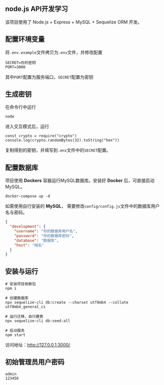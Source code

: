 ## node.js API开发学习

该项目使用了 Node.js + Express + MySQL + Sequelize ORM 开发。

## 配置环境变量

将`.env.example`文件拷贝为`.env`文件，并修改配置

```text
SECRET=你的密钥
PORT=3000
```

其中`PORT`配置为服务端口，`SECRET`配置为密钥

## 生成密钥

在命令行中运行

```shell
node
```

进入交互模式后，运行

```shell
const crypto = require("crypto")
console.log(crypto.randomBytes(32).toString("hex"))
```

复制得到的密钥，并填写到`.env`文件中的`SECRET`配置。

## 配置数据库

项目使用 **Dockers** 容器运行MySQL数据库。安装好 **Docker** 后，可直接启动MySQL。

```shell
docker-compose up -d
```

如需使用自行安装的 **MySQL**， 需要修改`config/config.js`文件中的数据库用户名与密码。

```json
{
  "development": {
    "username": "你的数据库用户名",
    "password": "你的数据库密码",
    "database": "数据库",
    "host": "域名"
  }
}
```

## 安装与运行

```shell
# 安装项目依赖包
npm i

# 创建数据库
npx sequelize-cli db:create --charset utf8mb4 --collate utf8mb4_general_ci

# 运行迁移，自行建表
npx sequelize-cli db:seed:all

# 启动服务
npm start
```

访问地址：http://127.0.0.1:3000/

## 初始管理员用户密码

```text
admin
123456
```
